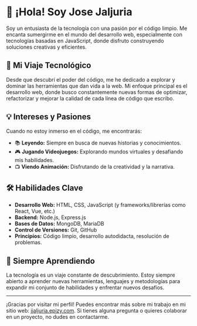 # 👋 ¡Hola! Soy Jose Jaljuria

Soy un entusiasta de la tecnología con una pasión por el código limpio. Me encanta sumergirme en el mundo del desarrollo web, especialmente con tecnologías basadas en JavaScript, donde disfruto construyendo soluciones creativas y eficientes.

## 🚀 Mi Viaje Tecnológico

Desde que descubrí el poder del código, me he dedicado a explorar y dominar las herramientas que dan vida a la web. Mi enfoque principal es el desarrollo web, donde busco constantemente nuevas formas de optimizar, refactorizar y mejorar la calidad de cada línea de código que escribo.

## 💡 Intereses y Pasiones

Cuando no estoy inmerso en el código, me encontrarás:

- 📚 **Leyendo:** Siempre en busca de nuevas historias y conocimientos.
- 🎮 **Jugando Videojuegos:** Explorando mundos virtuales y desafiando mis habilidades.
- 📺 **Viendo Animación:** Disfrutando de la creatividad y la narrativa.

## 🛠️ Habilidades Clave

- **Desarrollo Web:** HTML, CSS, JavaScript (y frameworks/librerías como React, Vue, etc.)
- **Backend:** Node.js, Express.js
- **Bases de Datos:** MongoDB, MariaDB
- **Control de Versiones:** Git, GitHub
- **Principios:** Código limpio, desarrollo autodidacta, resolución de problemas.

## 🌱 Siempre Aprendiendo

La tecnología es un viaje constante de descubrimiento. Estoy siempre abierto a aprender nuevas herramientas, lenguajes y metodologías para expandir mi conjunto de habilidades y enfrentar nuevos desafíos.

---

¡Gracias por visitar mi perfil! Puedes encontrar más sobre mi trabajo en mi sitio web: [jjaljuria.epizy.com](https://jjaljuria.epizy.com). Si tienes alguna pregunta o quieres colaborar en un proyecto, no dudes en contactarme.
